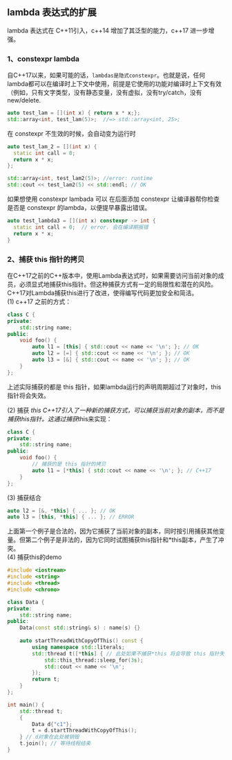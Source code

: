 ## lambda 表达式的扩展
lambda 表达式在 C++11引入，c++14 增加了其泛型的能力，c++17 进一步增强。

### 1、constexpr lambda
自C++17以来，如果可能的话，`lambdas是隐式constexpr`。也就是说，任何lambda都可以在编译时上下文中使用，前提是它使用的功能对编译时上下文有效（例如，只有文字类型，没有静态变量，没有虚拟，没有try/catch，没有new/delete.
```c++
auto test_lam = [](int x) { return x * x;};
std::array<int, test_lam(5)>;  //=> std::array<int, 25>;
```
在 constexpr 不生效的时候，会自动变为运行时
```c++
auto test_lam_2 = [](int x) {
  static int call = 0;
  return x * x;
};

std::array<int, test_lam2(5)>; //error: runtime
std::cout << test_lam2(5) << std::endl; // OK
```
如果想使用 constexpr lambada 可以 在后面添加 constexpr 让编译器帮你检查是否是 constexpr 的lambda，以便提早暴露出错误。
```c++
auto test_lambda3 = [](int x) constexpr -> int {
  static int call = 0;  // error. 会在编译期报错
  return x * x;
}
```
### 2、捕获 this 指针的拷贝
在C++17之前的C++版本中，使用Lambda表达式时，如果需要访问当前对象的成员，必须显式地捕获this指针。但这种捕获方式有一定的局限性和潜在的风险。C++17对Lambda捕获this进行了改进，使得编写代码更加安全和简洁。  
(1) c++17 之前的方式：
```c++
class C {
private:
    std::string name;
public:
    void foo() {
        auto l1 = [this] { std::cout << name << '\n'; }; // OK
        auto l2 = [=] { std::cout << name << '\n'; }; // OK
        auto l3 = [&] { std::cout << name << '\n'; }; // OK
    }
};
```
上述实际捕获的都是 this 指针，如果lambda运行的声明周期超过了对象时，this 指针将会失效。  

(2) 捕获 *this 
C++17引入了一种新的捕获方式，可以捕获当前对象的副本，而不是捕获this指针。这通过捕获*this来实现：
```c++
class C {
private:
    std::string name;
public:
    void foo() {
        // 捕获的是 this 指针的拷贝
        auto l1 = [*this] { std::cout << name << '\n'; }; // C++17
    }
};
```
(3) 捕获结合
```c++
auto l2 = [&, *this] { ... }; // OK
auto l3 = [this, *this] { ... }; // ERROR
```
上面第一个例子是合法的，因为它捕获了当前对象的副本，同时按引用捕获其他变量。但第二个例子是非法的，因为它同时试图捕获this指针和*this副本，产生了冲突。  
(4) 捕获this的demo
```c++
#include <iostream>
#include <string>
#include <thread>
#include <chrono>

class Data {
private:
    std::string name;
public:
    Data(const std::string& s) : name(s) {}
    
    auto startThreadWithCopyOfThis() const {
        using namespace std::literals;
        std::thread t([*this] { // 此处如果不捕获*this 将会导致 this 指针失效
            std::this_thread::sleep_for(3s);
            std::cout << name << '\n';
        });
        return t;
    }
};

int main() {
    std::thread t;
    {
        Data d{"c1"};
        t = d.startThreadWithCopyOfThis();
    } // d对象在此处被销毁
    t.join(); // 等待线程结束
}
```






